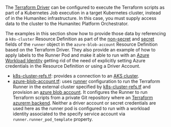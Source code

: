 The [Terraform Driver](https://developer.humanitec.com/integration-and-extensions/drivers/generic-drivers/terraform/) can be configured to execute the Terraform scripts as part of a Kubernetes Job execution in a target Kubernetes cluster, instead of in the Humanitec infrastructure. In this case, you must supply access data to the cluster to the Humanitec Platform Orchestrator. 

The examples in this section show how to provide those data by referencing a `k8s-cluster` Resource Definition as part of the [non-secret](https://developer.humanitec.com/integration-and-extensions/drivers/generic-drivers/terraform/#runner-object) and [secret](https://developer.humanitec.com/integration-and-extensions/drivers/generic-drivers/terraform/#runner-object-1) fields of the `runner` object in the `azure-blob-account` Resource Definition based on the Terraform Driver.
They also provide an example of how to apply labels to the Runner Pod and make it able to run with an [Azure Workload Identity](https://learn.microsoft.com/en-us/azure/aks/workload-identity-overview?tabs=dotnet#service-account-labels-and-annotations) getting rid of the need of explicitly setting Azure credentials in the Resource Definition or using a Driver Account.

* [k8s-cluster-refs.tf](k8s-cluster-refs.tf): provides a connection to an [AKS cluster](https://developer.humanitec.com/integration-and-extensions/drivers/k8-drivers/aks-cluster/).
* [azure-blob-account.tf](azure-bloc-account.tf): uses [runner](https://developer.humanitec.com/integration-and-extensions/drivers/generic-drivers/terraform/#running-the-terraform-runner-in-a-target-cluster) configuration to run the Terraform Runner in the external cluster specified by [k8s-cluster-refs.tf](k8s-cluster-refs.tf) and provision an [azure blob account](https://developer.humanitec.com/platform-orchestrator/reference/resource-types/#azure-blob-account). It configures the Runner to run Terraform scripts from a private Git repository where an [Terraform azurerm backend](https://developer.hashicorp.com/terraform/language/settings/backends/azurerm). Neither a driver account or secret credentials are used here as the runner pod is configured to run with a workload identity associated to the specify service account via `runner.runner_pod_template` property.

